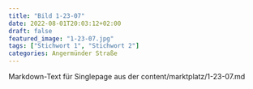 ```yaml
---
title: "Bild 1-23-07"
date: 2022-08-01T20:03:12+02:00
draft: false
featured_image: "1-23-07.jpg"
tags: ["Stichwort 1", "Stichwort 2"]
categories: Angermünder Straße
---
```



Markdown-Text für Singlepage aus der content/marktplatz/1-23-07.md